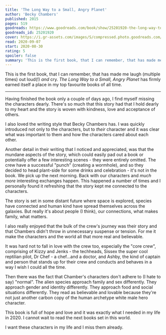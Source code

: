 ```yaml
---
title: 'The Long Way to a Small, Angry Planet'
author: 'Becky Chambers'
published: 2015
pages: 519
goodreads: https://www.goodreads.com/book/show/25201920-the-long-way-to-a-small-angry-planet
goodreads_id: 25201920
cover: https://i.gr-assets.com/images/S/compressed.photo.goodreads.com/books/1438590529l/25201920._SY475_.jpg
read: 2020-09-07
start: 2020-08-30
rating: 5
spoiler: false
summary: 'This is the first book, that I can remember, that has made me laugh (multiple times) out loud(!) and cry. I loved it.'
---
```


This is the first book, that I can remember, that has made me laugh (multiple times) out loud(!) _and_ cry. _The Long Way to a Small, Angry Planet_ has firmly earned itself a place in my top favourite books of all time.

---

Having finished the book only a couple of days ago, I find myself missing the characters dearly. There's so much that this story had that I hold dearly to my heart and the story is woven with kindness, love and acceptance of others.

I also loved the writing style that Becky Chambers has. I was quickly introduced not only to the characters, but to _their_ character and it was clear what was important to them and how the characters cared about each other.

Another detail in their writing that I noticed and appreciated, was that the mundane aspects of the story, which could easily pad out a book or potentially offer a few interesting scenes - they were entirely omitted. The crew have a successful "punch" (creating a wormhole), and so they decided to head plant-side for some drinks and celebration - it's not in the book. We pick up the next morning. Back with our characters and _much more_ interesting exchanges happen. This happened a number of times and I personally found it refreshing that the story kept me connected to the characters.

The story is set in some distant future where space is explored, species have connected and human kind have spread themselves across the galaxies. But really it's about people (I think), our connections, what makes family, what matters.

I also really enjoyed that the bulk of the crew's journey was their story and that Chambers didn't throw in unnecessary suspense or tension. For me it make the characters and the world all that more real and believable.

It was hard not to fall in love with the crew too, especially the "core crew", comprising of Kizzy and Jenks - the techheads, Sissex the super cool reptilian pilot, Dr Chef - a chef…and a doctor, and Ashby, the kind of captain and person that stands up for their crew and conducts and behaves in a way I wish I could all the time.

Then there was the fact that Chamber's characters don't adhere to (I hate to say) "normal". The alien species approach family and sex differently. They approach gender and identity differently. They approach food and social situations differently. They read as believable and lovable because they're not just another carbon copy of the human archetype white male hero character.

This book is full of hope and love and it was exactly what I needed in my life in 2020. I cannot wait to read the next books set in this world.

I want these characters in my life and I miss them already.
